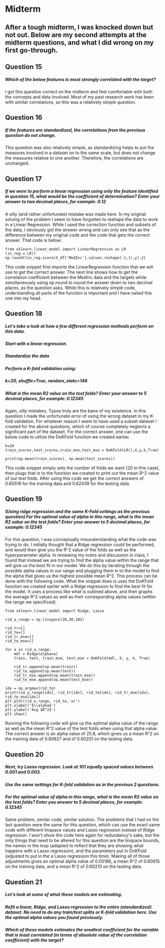 # Midterm

## After a tough midterm, I was knocked down but not out. Below are my second attempts at the midterm questions, and what I did wrong on my first go-through.

## Question 15
##### Which of the below features is most strongly correlated with the target?

I got this question correct on the midterm and feel comfortable with both the concepts and data involved. Most of my past research work has been with similar correlations, so this was a relatively simple question.

## Question 16
##### If the features are standardized, the correlations from the previous question do not change.

This question was also relatively simple, as standardizing helps to put the measures involved in a dataset on to the same scale, but does not change the measures relative to one another. Therefore, the correlations are unchanged.

## Question 17
##### If we were to perform a linear regression using only the feature identified in question 15, what would be the coefficient of determination? Enter your answer to two decimal places, for example: 0.12

A silly (and rather unfortunate) mistake was made here. In my original solving of the problem I seem to have forgotten to reshape the data to work in a Linear Regression. While I used the correction function and subsets of the data, I obviously got the answer wrong and can only see that as the difference between my original code and the code that gets the correct answer. That code is below:

```
from sklearn.linear_model import LinearRegression as LR
lin_reg = LR()
np.round(lin_reg.score(X_df['MedInc'].values.reshape(-1,1),y),2)
```

This code snippet first imports the LinearRegression function that we will use to get the correct answer. The next line shows how to get the correlation coefficient between the MedInc data and the targets while simultaneously using np.round to round the answer down to two decimal places, as the question asks. While this is relatively simple code, understanding all parts of the function is important and I have nailed this one into my head.

## Question 18
##### Let's take a look at how a few different regression methods perform on this data.
##### Start with a linear regression.
##### Standardize the data
##### Perform a K-fold validation using:
##### k=20, shuffle=True, random_state=146
##### What is the mean R2 value on the test folds?  Enter your answer to 5 decimal places, for example: 0.12345

Again, silly mistakes. Typos truly are the bane of my existence. In this question I made the unfortunate error of using the wrong dataset in my K-fold validation. For whatever reason I seem to have used a subset dataset I created for the above questions, which of course completely neglects a significant part of the dataset. For the correct answer, one can use the below code to utilize the DoKFold function we created earlier.

```
k=20
train_scores,test_scores,train_mse,test_mse = DoKFold(LR(),X,y,k,True)

print(np.mean(train_scores), np.mean(test_scores))
```

This code snippet simply sets the number of folds we want (20 in this case), then plugs that in to the function we created to print out the mean R^2 value of our test folds. After using this code we get the correct answers of 0.60519 for the training data and 0.62439 for the testing data.

## Question 19
##### (Using ridge regression and the same K-Fold settings as the previous question) For the optimal value of alpha in this range, what is the mean R2 value on the test folds?  Enter your answer to 5 decimal places, for example: 0.12345

For this question, I was conceptually misunderstanding what the code was trying to do. I initially thought that a Ridge regression could be performed, and would then give you the R^2 value of the folds as well as the hyperparameter alpha. In reviewing my notes and discussion in class, I found that instead we are trying to find the alpha value within the range that will give us the best fit in our model. We do this by iterating through the possible alpha values in our range and plugging them in to the model to find the alpha that gives us the highest possible mean R^2. This process can be done with the following code. What the snippet does is uses the DoKFold function we created earlier with a Ridge regression to find the best fit for the model. It uses a process like what is outlined above, and then graphs the average R^2 values as well as their corresponding alpha values (within the range we specificed).

```
from sklearn.linear_model import Ridge, Lasso

rid_a_range = np.linspace(20,30,101)

rid_tr=[]
rid_te=[]
rid_tr_mse=[]
rid_te_mse=[]

for a in rid_a_range:
    mdl = Ridge(alpha=a)
    train, test, train_mse, test_mse = DoKFold(mdl, X, y, k, True)

    rid_tr.append(np.mean(train))
    rid_te.append(np.mean(test))
    rid_tr_mse.append(np.mean(train_mse))
    rid_te_mse.append(np.mean(test_mse))

idx = np.argmax(rid_te)
print(rid_a_range[idx], rid_tr[idx], rid_te[idx], rid_tr_mse[idx], rid_te_mse[idx])
plt.plot(rid_a_range, rid_te,'or')
plt.xlabel('$\\alpha$')
plt.ylabel('Avg $R^2$')
plt.show()
```

Running the following code will give us the optimal alpha value of the range as well as the mean R^2 value of the test folds when using that alpha value. The correct answer is an alpha value of 25.8, which gives us a mean R^2 on the training data of 0.60627 and of 0.60201 on the testing data.

## Question 20
##### Next, try Lasso regression.  Look at 101 equally spaced values between 0.001 and 0.003.
##### Use the same settings for K-fold validation as in the previous 2 questions.
##### For the optimal value of alpha in this range, what is the mean R2 value on the test folds? Enter you answer to 5 decimal places, for example: 0.12345

Same problem, similar code, similar solution. The problems that I had on the last question were the same for this question, which can use the exact same code with different linspace values and Lasso regression instead of Ridge regression. I won't show the code here again for redundancy's sake, but the only things that need to be altered for this question are the linspace bounds, the names in the loop (adapted to reflect that they are showing what happens with a Lasso regression), and the parameters put in DoKFold (adjusted to put in the a Lasso regression this time). Making all of those adjustments gives an optimal alpha value of 0.00186, a mean R^2 of 0.60615 on the training data, and a mean R^2 of 0.60213 on the testing data.

## Question 21
##### Let's look at some of what these models are estimating. 
##### Refit a linear, Ridge, and Lasso regression to the entire (standardized) dataset.  No need to do any train/test splits or K-fold validation here. Use the optimal alpha values you found previously.
##### Which of these models estimates the smallest coefficient for the variable that is least correlated (in terms of absolute value of the correlation coefficient) with the target?
